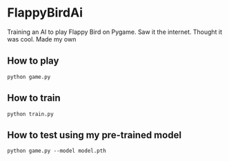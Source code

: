 # FlappyBirdAi
Training an AI to play Flappy Bird on Pygame. Saw it the internet. Thought it was cool. Made my own


## How to play
```
python game.py
```

## How to train
```
python train.py
```

## How to test using my pre-trained model
```
python game.py --model model.pth
```

